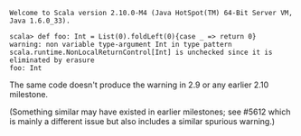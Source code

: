 ```
Welcome to Scala version 2.10.0-M4 (Java HotSpot(TM) 64-Bit Server VM, Java 1.6.0_33).

scala> def foo: Int = List(0).foldLeft(0){case _ => return 0}
warning: non variable type-argument Int in type pattern scala.runtime.NonLocalReturnControl[Int] is unchecked since it is eliminated by erasure
foo: Int
```

The same code doesn't produce the warning in 2.9 or any earlier 2.10 milestone.

(Something similar may have existed in earlier milestones; see #5612 which is mainly a different issue but also includes a similar spurious warning.)
